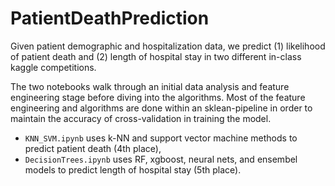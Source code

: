 # PatientDeathPrediction
Given patient demographic and hospitalization data, we predict (1) likelihood of patient death and (2) length of hospital stay in two different in-class kaggle competitions.

The two notebooks walk through an initial data analysis and feature engineering stage before diving into the algorithms. Most of the feature engineering and algorithms are done within an sklean-pipeline in order to maintain the accuracy of cross-validation in training the model.

* `KNN_SVM.ipynb` uses k-NN and support vector machine methods to predict patient death (4th place),
* `DecisionTrees.ipynb` uses RF, xgboost, neural nets, and ensembel models to predict length of hospital stay (5th place). 
